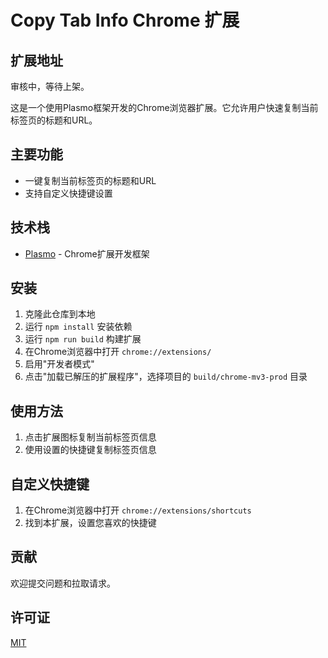 # Copy Tab Info Chrome 扩展

## 扩展地址
审核中，等待上架。

这是一个使用Plasmo框架开发的Chrome浏览器扩展。它允许用户快速复制当前标签页的标题和URL。

## 主要功能

- 一键复制当前标签页的标题和URL
- 支持自定义快捷键设置

## 技术栈

- [Plasmo](https://docs.plasmo.com/) - Chrome扩展开发框架

## 安装

1. 克隆此仓库到本地
2. 运行 `npm install` 安装依赖
3. 运行 `npm run build` 构建扩展
4. 在Chrome浏览器中打开 `chrome://extensions/`
5. 启用"开发者模式"
6. 点击"加载已解压的扩展程序"，选择项目的 `build/chrome-mv3-prod` 目录

## 使用方法

1. 点击扩展图标复制当前标签页信息
2. 使用设置的快捷键复制标签页信息

## 自定义快捷键

1. 在Chrome浏览器中打开 `chrome://extensions/shortcuts`
2. 找到本扩展，设置您喜欢的快捷键

## 贡献

欢迎提交问题和拉取请求。

## 许可证

[MIT](https://choosealicense.com/licenses/mit/)